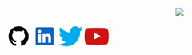 
<p align="right"><img src="https://media.giphy.com/media/qgQUggAC3Pfv687qPC/giphy.gif"></p>

<p align="center">
  <a href="https://github.com/ArslnMustafa"><img alt="GitHub" title="GitHub" height="48" width="48" src="assets/github.svg"></a>
  <a href="https://www.linkedin.com/in/arslan-mustafa/"><img alt="LinkedIn" title="LinkedIn" height="48" width="48" src="assets/linkedin.svg"></a>
  <a href="https://twitter.com/nopzY_vlr"><img alt="Twitter" title="Twitter" height="48" width="48" src="assets/twitter.svg"></a>
 <a href="https://www.youtube.com/channel/UC62Sk18zjmA2OMgVd1KcEdg"><img alt="Youtube" title="Youtube" height="48" width="48" src="assets/youtube.svg"></a>
</p>
